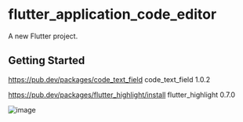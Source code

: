 # flutter_application_code_editor

A new Flutter project.

## Getting Started

https://pub.dev/packages/code_text_field
  code_text_field 1.0.2  
  
https://pub.dev/packages/flutter_highlight/install
flutter_highlight 0.7.0

![image](https://user-images.githubusercontent.com/73591592/175770335-25248a0c-3ad5-44b7-9caf-9a34bf7a81d4.png)
